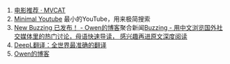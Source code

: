 1. [电影推荐 · MVCAT](https://www.mvcat.com/)
2. [Minimal Youtube](https://minimal-yt.web.app/)  最小的YouTube，用来极简搜索
3. [New Buzzing 已发布！ - Owen的博客](https://www.owenyoung.com/blog/new-buzzing/)聚合新闻[Buzzing - 用中文浏览国外社交媒体里的热门讨论，母语快速导读， 感兴趣再进原文深度阅读](https://www.buzzing.cc/)
4. [DeepL翻译：全世界最准确的翻译](https://www.deepl.com/translator)
5. [Owen的博客](https://www.owenyoung.com/)
